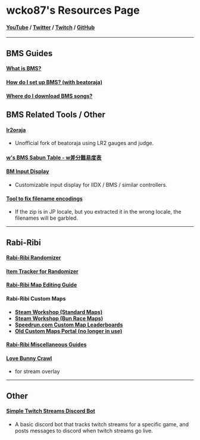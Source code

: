 # wcko87's Resources Page
#### [YouTube](https://www.youtube.com/user/wcko87) / [Twitter](https://twitter.com/wcko87) / [Twitch](https://www.twitch.tv/wcko87) / [GitHub](https://github.com/wcko87)

----------------------

## BMS Guides

#### [What is BMS?](https://github.com/wcko87/beatoraja-english-guide/wiki/BMS-Overview)

#### [How do I set up BMS? (with beatoraja)](https://github.com/wcko87/beatoraja-english-guide/wiki)

#### [Where do I download BMS songs?](https://github.com/wcko87/beatoraja-english-guide/wiki/Downloading-Songs)

## BMS Related Tools / Other

#### [lr2oraja](https://github.com/wcko87/lr2oraja)
- Unofficial fork of beatoraja using LR2 gauges and judge.

#### [w's BMS Sabun Table - w差分難易度表](https://wcko87.github.io/bms-table/obj-w.html)

#### [BM Input Display](https://github.com/wcko87/bm-input-display)
- Customizable input display for IIDX / BMS / similar controllers.

#### [Tool to fix filename encodings](https://github.com/wcko87/fix-filename-encodings)
- If the zip is in JP locale, but you extracted it in the wrong locale, the filenames will be garbled.

----------------------

## Rabi-Ribi

#### [Rabi-Ribi Randomizer](https://wcko87.github.io/rabiribi-randomizer/)

#### [Item Tracker for Randomizer](https://wcko87.github.io/rabi-ribi-item-tracker/)

#### [Rabi-Ribi Map Editing Guide](https://wcko87.github.io/rabiribi-map-editing/)

#### Rabi-Ribi Custom Maps
- [**Steam Workshop (Standard Maps)**](https://steamcommunity.com/workshop/browse/?appid=400910&requiredtags[]=Map+-+Standard)
- [**Steam Workshop (Bun Race Maps)**](https://steamcommunity.com/workshop/browse/?appid=400910&requiredtags[]=Map+-+Bun+Race)
- [**Speedrun.com Custom Map Leaderboards**](https://www.speedrun.com/rbrb_custom)
- [**Old Custom Maps Portal (no longer in use)**](https://wcko87.github.io/rabi-ribi-maps/)

#### [Rabi-Ribi Miscellaneous Guides](https://wcko87.github.io/rabi-ribi-guides/)

#### [Love Bunny Crawl](https://wcko87.github.io/bunny-crawl/)
- for stream overlay

----------------------

## Other

#### [Simple Twitch Streams Discord Bot](https://github.com/wcko87/simple-twitch-streams-bot)
- A basic discord bot that tracks twitch streams for a specific game, and posts messages to discord when twitch streams go live.


